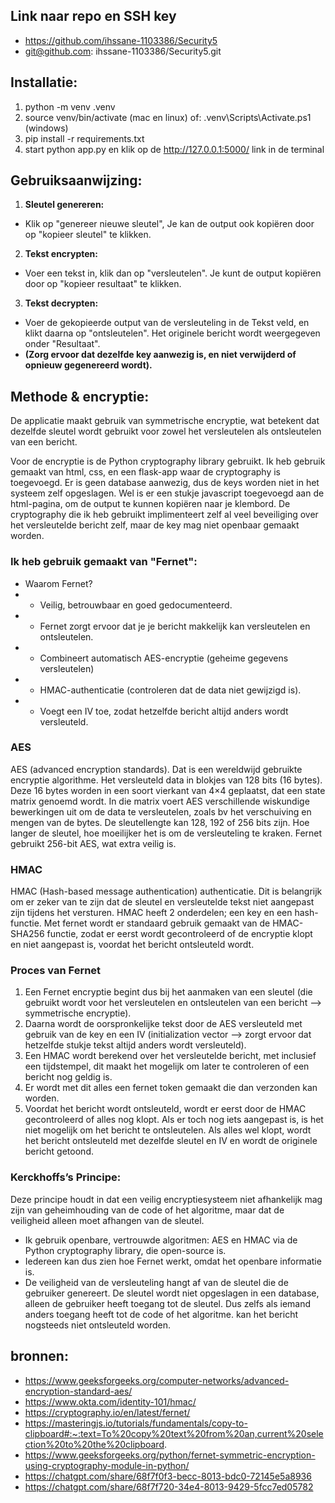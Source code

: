 
## Link naar repo en SSH key
- https://github.com/ihssane-1103386/Security5
- git@github.com: ihssane-1103386/Security5.git

## Installatie:
1. python -m venv .venv 
2. source venv/bin/activate (mac en linux) of: .venv\Scripts\Activate.ps1 (windows)
3. pip install -r requirements.txt 
4. start python app.py en klik op de http://127.0.0.1:5000/ link in de terminal

## Gebruiksaanwijzing: 
1. **Sleutel genereren:** 
- Klik op "genereer nieuwe sleutel", Je kan de output ook kopiëren door op "kopieer sleutel" te klikken.
2. **Tekst encrypten:** 
- Voer een tekst in, klik dan op "versleutelen". Je kunt de output kopiëren door op "kopieer resultaat" te klikken.
3. **Tekst decrypten:** 
- Voer de gekopieerde output van de versleuteling in de Tekst veld, en klikt daarna op "ontsleutelen". Het originele bericht wordt weergegeven onder "Resultaat".
- **(Zorg ervoor dat dezelfde key aanwezig is, en niet verwijderd of opnieuw gegenereerd wordt).**

## Methode & encryptie:
De applicatie maakt gebruik van symmetrische encryptie, wat betekent dat dezelfde sleutel wordt gebruikt voor zowel het versleutelen als ontsleutelen van een bericht.

Voor de encryptie is de Python cryptography library gebruikt.
Ik heb gebruik gemaakt van html, css, en een flask-app waar de cryptography is toegevoegd.
Er is geen database aanwezig, dus de keys worden niet in het systeem zelf opgeslagen. 
Wel is er een stukje javascript toegevoegd aan de html-pagina, om de output te kunnen kopiëren naar je klembord. 
De cryptography die ik heb gebruikt implimenteert zelf al veel beveiliging over  het versleutelde bericht zelf, maar de key mag niet openbaar gemaakt worden. 

### Ik heb gebruik gemaakt van "Fernet": 

- Waarom Fernet? 
- - Veilig, betrouwbaar en goed gedocumenteerd.
- - Fernet zorgt ervoor dat je je bericht makkelijk kan versleutelen en ontsleutelen.
- - Combineert automatisch AES-encryptie (geheime gegevens versleutelen)
- - HMAC-authenticatie (controleren dat de data niet gewijzigd is). 
- - Voegt een IV toe, zodat hetzelfde bericht altijd anders wordt versleuteld.

### AES
AES (advanced encryption standards). 
Dat is een wereldwijd gebruikte encryptie algorithme. Het versleuteld data in blokjes van 128 bits (16 bytes).
Deze 16 bytes worden in een soort vierkant van 4×4 geplaatst, dat een state matrix genoemd wordt. 
In die matrix voert AES verschillende wiskundige bewerkingen uit om de data te versleutelen, zoals bv het verschuiving en mengen van de bytes.
De sleutellengte kan 128, 192 of 256 bits zijn. Hoe langer de sleutel, hoe moeilijker het is om de versleuteling te kraken. Fernet gebruikt 256-bit AES, wat extra veilig is.

### HMAC
HMAC (Hash-based message authentication) authenticatie. Dit is belangrijk om er zeker van te zijn dat de sleutel en versleutelde tekst niet aangepast zijn tijdens het versturen. 
HMAC heeft 2 onderdelen; een key en een hash-functie. Met fernet wordt er standaard gebruik gemaakt van de HMAC-SHA256 functie, zodat er eerst wordt gecontroleerd of de encryptie klopt en niet aangepast is, voordat het bericht ontsleuteld wordt. 

### Proces van Fernet
1. Een Fernet encryptie begint dus bij het aanmaken van een sleutel (die gebruikt wordt voor het versleutelen en ontsleutelen van een bericht --> symmetrische encryptie). 
2. Daarna wordt de oorspronkelijke tekst door de AES versleuteld met gebruik van de key en een IV (initialization vector --> zorgt ervoor dat hetzelfde stukje tekst altijd anders wordt versleuteld).
3. Een HMAC wordt berekend over het versleutelde bericht, met inclusief een tijdstempel, dit maakt het mogelijk om later te controleren of een bericht nog geldig is.
4. Er wordt met dit alles een fernet token gemaakt die dan verzonden kan worden. 
5. Voordat het bericht wordt ontsleuteld, wordt er eerst door de HMAC gecontroleerd of alles nog klopt. Als er toch nog iets aangepast is, is het niet mogelijk om het bericht te ontsleutelen. 
Als alles wel klopt, wordt het bericht ontsleuteld met dezelfde sleutel en IV en wordt de originele bericht getoond. 

### Kerckhoffs’s Principe:
Deze principe houdt in dat een veilig encryptiesysteem niet afhankelijk mag zijn van geheimhouding van de code of het algoritme, maar dat de veiligheid alleen moet afhangen van de sleutel.
- Ik gebruik openbare, vertrouwde algoritmen: AES en HMAC via de Python cryptography library, die open-source is.
- Iedereen kan dus zien hoe Fernet werkt, omdat het openbare informatie is. 
- De veiligheid van de versleuteling hangt af van de sleutel die de gebruiker genereert. De sleutel wordt niet opgeslagen in een database, alleen de gebruiker heeft toegang tot de sleutel. Dus zelfs als iemand anders toegang heeft tot de code of het algoritme.
kan het bericht nogsteeds niet ontsleuteld worden. 

  
  
## bronnen: 
- https://www.geeksforgeeks.org/computer-networks/advanced-encryption-standard-aes/
- https://www.okta.com/identity-101/hmac/
- https://cryptography.io/en/latest/fernet/
- https://masteringjs.io/tutorials/fundamentals/copy-to-clipboard#:~:text=To%20copy%20text%20from%20an,current%20selection%20to%20the%20clipboard.
- https://www.geeksforgeeks.org/python/fernet-symmetric-encryption-using-cryptography-module-in-python/
- https://chatgpt.com/share/68f7f0f3-becc-8013-bdc0-72145e5a8936
- https://chatgpt.com/share/68f7f720-34e4-8013-9429-5fcc7ed05782


